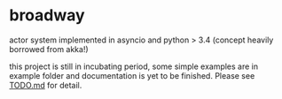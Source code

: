 # broadway
actor system implemented in asyncio and python > 3.4 (concept heavily borrowed from akka!)

this project is still in incubating period, some simple examples are in example folder and documentation is yet to be finished. Please see [TODO.md](https://github.com/greencase/broadway/blob/master/TODO.md) for detail.